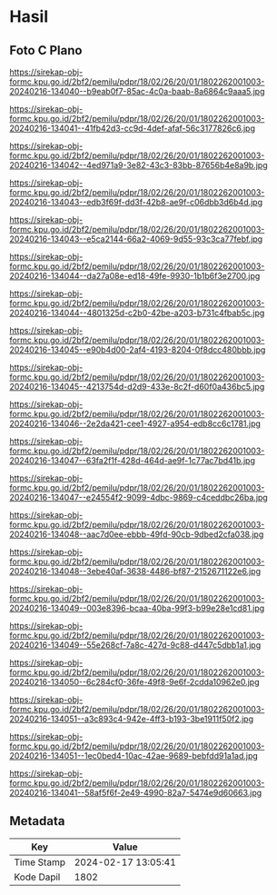# Hasil

## Foto C Plano

https://sirekap-obj-formc.kpu.go.id/2bf2/pemilu/pdpr/18/02/26/20/01/1802262001003-20240216-134040--b9eab0f7-85ac-4c0a-baab-8a6864c9aaa5.jpg

https://sirekap-obj-formc.kpu.go.id/2bf2/pemilu/pdpr/18/02/26/20/01/1802262001003-20240216-134041--41fb42d3-cc9d-4def-afaf-56c3177826c6.jpg

https://sirekap-obj-formc.kpu.go.id/2bf2/pemilu/pdpr/18/02/26/20/01/1802262001003-20240216-134042--4ed971a9-3e82-43c3-83bb-87656b4e8a9b.jpg

https://sirekap-obj-formc.kpu.go.id/2bf2/pemilu/pdpr/18/02/26/20/01/1802262001003-20240216-134043--edb3f69f-dd3f-42b8-ae9f-c06dbb3d6b4d.jpg

https://sirekap-obj-formc.kpu.go.id/2bf2/pemilu/pdpr/18/02/26/20/01/1802262001003-20240216-134043--e5ca2144-66a2-4069-9d55-93c3ca77febf.jpg

https://sirekap-obj-formc.kpu.go.id/2bf2/pemilu/pdpr/18/02/26/20/01/1802262001003-20240216-134044--da27a08e-ed18-49fe-9930-1b1b6f3e2700.jpg

https://sirekap-obj-formc.kpu.go.id/2bf2/pemilu/pdpr/18/02/26/20/01/1802262001003-20240216-134044--4801325d-c2b0-42be-a203-b731c4fbab5c.jpg

https://sirekap-obj-formc.kpu.go.id/2bf2/pemilu/pdpr/18/02/26/20/01/1802262001003-20240216-134045--e90b4d00-2af4-4193-8204-0f8dcc480bbb.jpg

https://sirekap-obj-formc.kpu.go.id/2bf2/pemilu/pdpr/18/02/26/20/01/1802262001003-20240216-134045--4213754d-d2d9-433e-8c2f-d60f0a436bc5.jpg

https://sirekap-obj-formc.kpu.go.id/2bf2/pemilu/pdpr/18/02/26/20/01/1802262001003-20240216-134046--2e2da421-cee1-4927-a954-edb8cc6c1781.jpg

https://sirekap-obj-formc.kpu.go.id/2bf2/pemilu/pdpr/18/02/26/20/01/1802262001003-20240216-134047--63fa2f1f-428d-464d-ae9f-1c77ac7bd41b.jpg

https://sirekap-obj-formc.kpu.go.id/2bf2/pemilu/pdpr/18/02/26/20/01/1802262001003-20240216-134047--e24554f2-9099-4dbc-9869-c4ceddbc26ba.jpg

https://sirekap-obj-formc.kpu.go.id/2bf2/pemilu/pdpr/18/02/26/20/01/1802262001003-20240216-134048--aac7d0ee-ebbb-49fd-90cb-9dbed2cfa038.jpg

https://sirekap-obj-formc.kpu.go.id/2bf2/pemilu/pdpr/18/02/26/20/01/1802262001003-20240216-134048--3ebe40af-3638-4486-bf87-2152671122e6.jpg

https://sirekap-obj-formc.kpu.go.id/2bf2/pemilu/pdpr/18/02/26/20/01/1802262001003-20240216-134049--003e8396-bcaa-40ba-99f3-b99e28e1cd81.jpg

https://sirekap-obj-formc.kpu.go.id/2bf2/pemilu/pdpr/18/02/26/20/01/1802262001003-20240216-134049--55e268cf-7a8c-427d-9c88-d447c5dbb1a1.jpg

https://sirekap-obj-formc.kpu.go.id/2bf2/pemilu/pdpr/18/02/26/20/01/1802262001003-20240216-134050--6c284cf0-36fe-49f8-9e6f-2cdda10962e0.jpg

https://sirekap-obj-formc.kpu.go.id/2bf2/pemilu/pdpr/18/02/26/20/01/1802262001003-20240216-134051--a3c893c4-942e-4ff3-b193-3be1911f50f2.jpg

https://sirekap-obj-formc.kpu.go.id/2bf2/pemilu/pdpr/18/02/26/20/01/1802262001003-20240216-134051--1ec0bed4-10ac-42ae-9689-bebfdd91a1ad.jpg

https://sirekap-obj-formc.kpu.go.id/2bf2/pemilu/pdpr/18/02/26/20/01/1802262001003-20240216-134041--58af5f6f-2e49-4990-82a7-5474e9d60663.jpg


## Metadata

| Key        | Value               |
| ---------- | ------------------- |
| Time Stamp | 2024-02-17 13:05:41 |
| Kode Dapil | 1802                |



